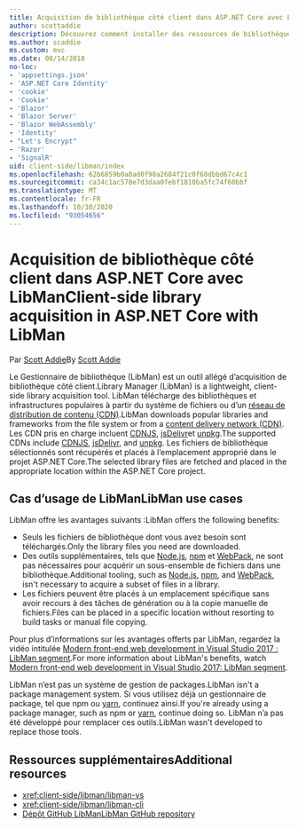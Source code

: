 ```yaml
---
title: Acquisition de bibliothèque côté client dans ASP.NET Core avec LibMan
author: scottaddie
description: Découvrez comment installer des ressources de bibliothèque côté client dans un projet ASP.NET Core à l’aide du Gestionnaire de bibliothèque (LibMan).
ms.author: scaddie
ms.custom: mvc
ms.date: 08/14/2018
no-loc:
- 'appsettings.json'
- 'ASP.NET Core Identity'
- 'cookie'
- 'Cookie'
- 'Blazor'
- 'Blazor Server'
- 'Blazor WebAssembly'
- 'Identity'
- "Let's Encrypt"
- 'Razor'
- 'SignalR'
uid: client-side/libman/index
ms.openlocfilehash: 62b6859b0a8ad0f98a2684f21c0f68dbbd67c4c1
ms.sourcegitcommit: ca34c1ac578e7d3daa0febf1810ba5fc74f60bbf
ms.translationtype: MT
ms.contentlocale: fr-FR
ms.lasthandoff: 10/30/2020
ms.locfileid: "93054656"
---
```

# <a name="client-side-library-acquisition-in-aspnet-core-with-libman"></a><span data-ttu-id="b3751-103">Acquisition de bibliothèque côté client dans ASP.NET Core avec LibMan</span><span class="sxs-lookup"><span data-stu-id="b3751-103">Client-side library acquisition in ASP.NET Core with LibMan</span></span>

<span data-ttu-id="b3751-104">Par [Scott Addie](https://twitter.com/Scott_Addie)</span><span class="sxs-lookup"><span data-stu-id="b3751-104">By [Scott Addie](https://twitter.com/Scott_Addie)</span></span>

<span data-ttu-id="b3751-105">Le Gestionnaire de bibliothèque (LibMan) est un outil allégé d’acquisition de bibliothèque côté client.</span><span class="sxs-lookup"><span data-stu-id="b3751-105">Library Manager (LibMan) is a lightweight, client-side library acquisition tool.</span></span> <span data-ttu-id="b3751-106">LibMan télécharge des bibliothèques et infrastructures populaires à partir du système de fichiers ou d’un [réseau de distribution de contenu (CDN)](https://wikipedia.org/wiki/Content_delivery_network).</span><span class="sxs-lookup"><span data-stu-id="b3751-106">LibMan downloads popular libraries and frameworks from the file system or from a [content delivery network (CDN)](https://wikipedia.org/wiki/Content_delivery_network).</span></span> <span data-ttu-id="b3751-107">Les CDN pris en charge incluent [CDNJS](https://cdnjs.com/), [jsDelivr](https://www.jsdelivr.com/)et [unpkg](https://unpkg.com/#/).</span><span class="sxs-lookup"><span data-stu-id="b3751-107">The supported CDNs include [CDNJS](https://cdnjs.com/), [jsDelivr](https://www.jsdelivr.com/), and [unpkg](https://unpkg.com/#/).</span></span> <span data-ttu-id="b3751-108">Les fichiers de bibliothèque sélectionnés sont récupérés et placés à l’emplacement approprié dans le projet ASP.NET Core.</span><span class="sxs-lookup"><span data-stu-id="b3751-108">The selected library files are fetched and placed in the appropriate location within the ASP.NET Core project.</span></span>

## <a name="libman-use-cases"></a><span data-ttu-id="b3751-109">Cas d’usage de LibMan</span><span class="sxs-lookup"><span data-stu-id="b3751-109">LibMan use cases</span></span>

<span data-ttu-id="b3751-110">LibMan offre les avantages suivants :</span><span class="sxs-lookup"><span data-stu-id="b3751-110">LibMan offers the following benefits:</span></span>

* <span data-ttu-id="b3751-111">Seuls les fichiers de bibliothèque dont vous avez besoin sont téléchargés.</span><span class="sxs-lookup"><span data-stu-id="b3751-111">Only the library files you need are downloaded.</span></span>
* <span data-ttu-id="b3751-112">Des outils supplémentaires, tels que [Node.js](https://nodejs.org), [npm](https://www.npmjs.com) et [WebPack](https://webpack.js.org), ne sont pas nécessaires pour acquérir un sous-ensemble de fichiers dans une bibliothèque.</span><span class="sxs-lookup"><span data-stu-id="b3751-112">Additional tooling, such as [Node.js](https://nodejs.org), [npm](https://www.npmjs.com), and [WebPack](https://webpack.js.org), isn't necessary to acquire a subset of files in a library.</span></span>
* <span data-ttu-id="b3751-113">Les fichiers peuvent être placés à un emplacement spécifique sans avoir recours à des tâches de génération ou à la copie manuelle de fichiers.</span><span class="sxs-lookup"><span data-stu-id="b3751-113">Files can be placed in a specific location without resorting to build tasks or manual file copying.</span></span>

<span data-ttu-id="b3751-114">Pour plus d’informations sur les avantages offerts par LibMan, regardez la vidéo intitulée [Modern front-end web development in Visual Studio 2017 : LibMan segment](https://channel9.msdn.com/Events/Build/2017/B8073#time=43m34s).</span><span class="sxs-lookup"><span data-stu-id="b3751-114">For more information about LibMan's benefits, watch [Modern front-end web development in Visual Studio 2017: LibMan segment](https://channel9.msdn.com/Events/Build/2017/B8073#time=43m34s).</span></span>

<span data-ttu-id="b3751-115">LibMan n’est pas un système de gestion de packages.</span><span class="sxs-lookup"><span data-stu-id="b3751-115">LibMan isn't a package management system.</span></span> <span data-ttu-id="b3751-116">Si vous utilisez déjà un gestionnaire de package, tel que npm ou [yarn](https://yarnpkg.com), continuez ainsi.</span><span class="sxs-lookup"><span data-stu-id="b3751-116">If you're already using a package manager, such as npm or [yarn](https://yarnpkg.com), continue doing so.</span></span> <span data-ttu-id="b3751-117">LibMan n’a pas été développé pour remplacer ces outils.</span><span class="sxs-lookup"><span data-stu-id="b3751-117">LibMan wasn't developed to replace those tools.</span></span>

## <a name="additional-resources"></a><span data-ttu-id="b3751-118">Ressources supplémentaires</span><span class="sxs-lookup"><span data-stu-id="b3751-118">Additional resources</span></span>

* <xref:client-side/libman/libman-vs>
* <xref:client-side/libman/libman-cli>
* [<span data-ttu-id="b3751-119">Dépôt GitHub LibMan</span><span class="sxs-lookup"><span data-stu-id="b3751-119">LibMan GitHub repository</span></span>](https://github.com/aspnet/LibraryManager)
